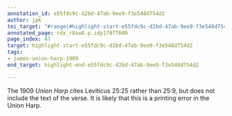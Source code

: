 ```yaml
---
annotation_id: e55fdc9c-d2bd-47ab-9ee9-f3e548d754d2
author: jpk
tei_target: "#range(#highlight-start-e55fdc9c-d2bd-47ab-9ee9-f3e548d754d2, #highlight-end-e55fdc9c-d2bd-47ab-9ee9-f3e548d754d2)"
annotated_page: rdx_r8sw8.p.idp17977600
page_index: 47
target: highlight-start-e55fdc9c-d2bd-47ab-9ee9-f3e548d754d2
tags:
- james-union-harp-1909
end_target: highlight-end-e55fdc9c-d2bd-47ab-9ee9-f3e548d754d2

---
```

The 1909 *Union Harp* cites Leviticus 25:25 rather than 25:9, but does not include the text of the verse.  It is likely that this is a printing error in the Union Harp.